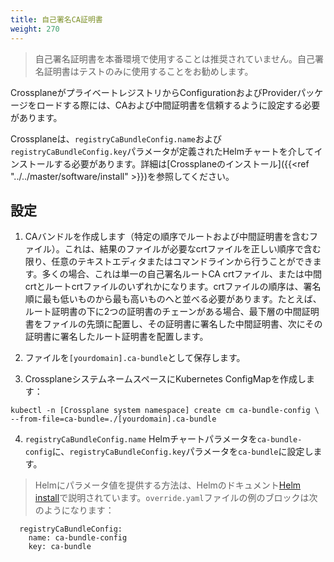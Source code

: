 ```yaml
---  
title: 自己署名CA証明書  
weight: 270   
---  
```


>  自己署名証明書を本番環境で使用することは推奨されていません。自己署名証明書はテストのみに使用することをお勧めします。

CrossplaneがプライベートレジストリからConfigurationおよびProviderパッケージをロードする際には、CAおよび中間証明書を信頼するように設定する必要があります。

Crossplaneは、`registryCaBundleConfig.name`および`registryCaBundleConfig.key`パラメータが定義されたHelmチャートを介してインストールする必要があります。詳細は[Crossplaneのインストール]({{<ref "../../master/software/install" >}})を参照してください。

## 設定

1. CAバンドルを作成します（特定の順序でルートおよび中間証明書を含むファイル）。これは、結果のファイルが必要なcrtファイルを正しい順序で含む限り、任意のテキストエディタまたはコマンドラインから行うことができます。多くの場合、これは単一の自己署名ルートCA crtファイル、または中間crtとルートcrtファイルのいずれかになります。crtファイルの順序は、署名順に最も低いものから最も高いものへと並べる必要があります。たとえば、ルート証明書の下に2つの証明書のチェーンがある場合、最下層の中間証明書をファイルの先頭に配置し、その証明書に署名した中間証明書、次にその証明書に署名したルート証明書を配置します。

2. ファイルを`[yourdomain].ca-bundle`として保存します。

3. CrossplaneシステムネームスペースにKubernetes ConfigMapを作成します：

```
kubectl -n [Crossplane system namespace] create cm ca-bundle-config \
--from-file=ca-bundle=./[yourdomain].ca-bundle
```

4. `registryCaBundleConfig.name` Helmチャートパラメータを`ca-bundle-config`に、`registryCaBundleConfig.key`パラメータを`ca-bundle`に設定します。

> Helmにパラメータ値を提供する方法は、Helmのドキュメント[Helm install](https://helm.sh/docs/helm/helm_install/)で説明されています。`override.yaml`ファイルの例のブロックは次のようになります：
```
  registryCaBundleConfig:
    name: ca-bundle-config
    key: ca-bundle
```
